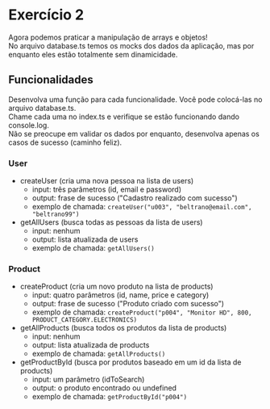 # Exercício 2
Agora podemos praticar a manipulação de arrays e objetos!<br>
No arquivo database.ts temos os mocks dos dados da aplicação, mas por enquanto eles estão totalmente sem dinamicidade.<br>

## Funcionalidades
Desenvolva uma função para cada funcionalidade. Você pode colocá-las no arquivo database.ts.<br>
Chame cada uma no index.ts e verifique se estão funcionando dando console.log.<br>
Não se preocupe em validar os dados por enquanto, desenvolva apenas os casos de sucesso (caminho feliz).

### User
- createUser (cria uma nova pessoa na lista de users)
    - input: três parâmetros (id, email e password)
    - output: frase de sucesso ("Cadastro realizado com sucesso")
    - exemplo de chamada:
        ```createUser("u003", "beltrano@email.com", "beltrano99")```
- getAllUsers (busca todas as pessoas da lista de users)
    - input: nenhum
    - output: lista atualizada de users
    - exemplo de chamada:
        ```getAllUsers()```

### Product
- createProduct (cria um novo produto na lista de products)
    - input: quatro parâmetros (id, name, price e category)
    - output: frase de sucesso ("Produto criado com sucesso")
    - exemplo de chamada:
        ```createProduct("p004", "Monitor HD", 800, PRODUCT_CATEGORY.ELECTRONICS)```
- getAllProducts (busca todos os produtos da lista de products)
    - input: nenhum
    - output: lista atualizada de products
    - exemplo de chamada:
        ```getAllProducts()```
- getProductById (busca por produtos baseado em um id da lista de products)
    - input: um parâmetro (idToSearch)
    - output: o produto encontrado ou undefined
    - exemplo de chamada:
        ```getProductById("p004")```
